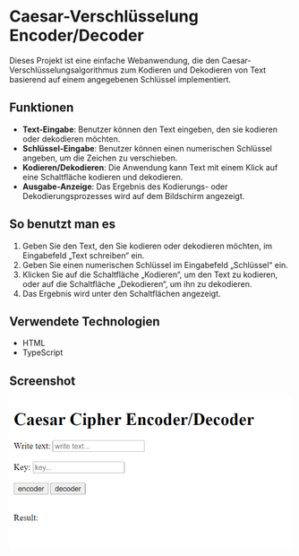 # Caesar-Verschlüsselung Encoder/Decoder

Dieses Projekt ist eine einfache Webanwendung, die den Caesar-Verschlüsselungsalgorithmus zum Kodieren und Dekodieren von Text basierend auf einem angegebenen Schlüssel implementiert.

## Funktionen

- **Text-Eingabe**: Benutzer können den Text eingeben, den sie kodieren oder dekodieren möchten.
- **Schlüssel-Eingabe**: Benutzer können einen numerischen Schlüssel angeben, um die Zeichen zu verschieben.
- **Kodieren/Dekodieren**: Die Anwendung kann Text mit einem Klick auf eine Schaltfläche kodieren und dekodieren.
- **Ausgabe-Anzeige**: Das Ergebnis des Kodierungs- oder Dekodierungsprozesses wird auf dem Bildschirm angezeigt.

## So benutzt man es

1. Geben Sie den Text, den Sie kodieren oder dekodieren möchten, im Eingabefeld „Text schreiben“ ein.
2. Geben Sie einen numerischen Schlüssel im Eingabefeld „Schlüssel“ ein.
3. Klicken Sie auf die Schaltfläche „Kodieren“, um den Text zu kodieren, oder auf die Schaltfläche „Dekodieren“, um ihn zu dekodieren.
4. Das Ergebnis wird unter den Schaltflächen angezeigt.

## Verwendete Technologien

- HTML
- TypeScript

## Screenshot

<img src="./src/img/screenshot.png" alt="">